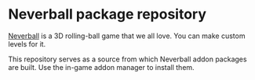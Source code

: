 # Neverball package repository

[Neverball](https://neverball.org) is a 3D rolling-ball game that we all love. You can make custom levels for it.

This repository serves as a source from which Neverball addon packages are built. Use the in-game addon manager to install them.
